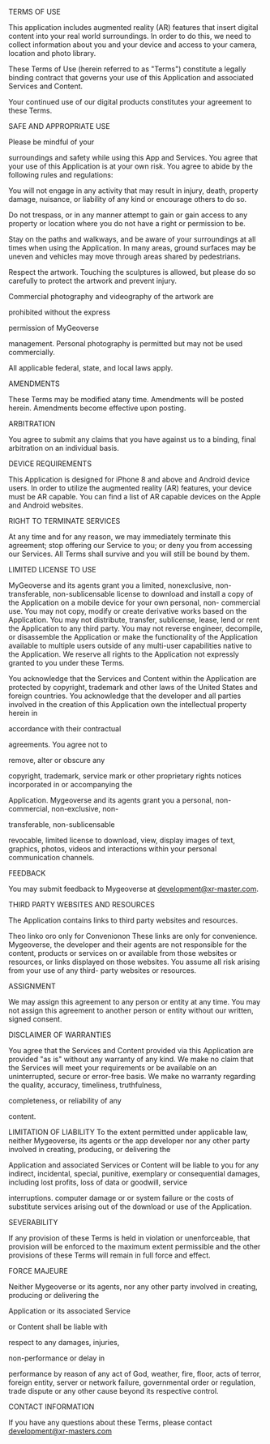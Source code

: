 TERMS OF USE 

This application includes augmented reality (AR) features that insert digital content into your real world surroundings. In order to do this, we need to collect information about you and your device and access to your camera, location and photo library. 

These Terms of Use (herein referred to as "Terms") constitute a legally binding contract that governs your use of this Application and associated Services and Content. 

Your continued use of our digital products constitutes your agreement to these Terms. 

SAFE AND APPROPRIATE USE 

Please be mindful of your 

surroundings and safety while using this App and Services. You agree that your use of this Application is at your own risk. You agree to abide by the following rules and regulations: 

You will not engage in any activity that may result in injury, death, property damage, nuisance, or liability of any kind or encourage others to do so. 

Do not trespass, or in any manner attempt to gain or gain access to any property or location where you do not have a right or permission to be. 

Stay on the paths and walkways, and be aware of your surroundings at all times when using the Application. In many areas, ground surfaces may be uneven and vehicles may move through areas shared by pedestrians. 

Respect the artwork. Touching the sculptures is allowed, but please do so carefully to protect the artwork and prevent injury. 

Commercial photography and videography of the artwork are 

prohibited without the express 

permission of MyGeoverse 

management. Personal photography is permitted but may not be used commercially. 

All applicable federal, state, and local laws apply. 

AMENDMENTS 

These Terms may be modified atany time. Amendments will be posted herein. Amendments become effective upon posting. 

ARBITRATION 

You agree to submit any claims that you have against us to a binding, final arbitration on an individual basis. 

DEVICE REQUIREMENTS 

This Application is designed for iPhone 8 and above and Android device users. In order to utilize the augmented reality (AR) features, your device must be AR capable. You can find a list of AR capable devices on the Apple and Android websites. 

RIGHT TO TERMINATE SERVICES 

At any time and for any reason, we may immediately terminate this agreement; stop offering our Service to you; or deny you from accessing our Services. All Terms shall survive and you will still be bound by them. 

LIMITED LICENSE TO USE 

MyGeoverse and its agents grant you a limited, nonexclusive, non-transferable, non-sublicensable license to download and install a copy of the Application on a mobile device for your own personal, non- commercial use. You may not copy, modify or create derivative works based on the Application. You may not distribute, transfer, sublicense, lease, lend or rent the Application to any third party. You may not reverse engineer, decompile, or disassemble the Application or make the functionality of the Application available to multiple users outside of any multi-user capabilities native to the Application. We reserve all rights to the Application not expressly granted to you under these Terms. 

You acknowledge that the Services and Content within the Application are protected by copyright, trademark and other laws of the United States and foreign countries. You acknowledge that the developer and all parties involved in the creation of this Application own the intellectual property herein in 

accordance with their contractual 

agreements. You agree not to 

remove, alter or obscure any 

copyright, trademark, service mark or other proprietary rights notices incorporated in or accompanying the 

Application. Mygeoverse and its agents grant you a personal, non- commercial, non-exclusive, non- 

transferable, non-sublicensable 

revocable, limited license to download, view, display images of text, graphics, photos, videos and interactions within your personal communication channels. 

FEEDBACK 

You may submit feedback to Mygeoverse at development@xr-master.com.  

THIRD PARTY WEBSITES AND RESOURCES 

The Application contains links to third party websites and resources. 

Theo linko oro only for Convenionon These links are only for convenience. Mygeoverse, the developer and their agents are not responsible for the content, products or services on or available from those websites or resources, or links displayed on those websites. You assume all risk arising from your use of any third- party websites or resources. 

ASSIGNMENT 

We may assign this agreement to any person or entity at any time. You may not assign this agreement to another person or entity without our written, signed consent. 

DISCLAIMER OF WARRANTIES  

You agree that the Services and Content provided via this Application are provided "as is" without any warranty of any kind. We make no claim that the Services will meet your requirements or be available on an uninterrupted, secure or error-free basis. We make no warranty regarding the quality, accuracy, timeliness, truthfulness, 

completeness, or reliability of any 

content. 

LIMITATION OF LIABILITY To the extent permitted under applicable law, neither Mygeoverse, its agents or the app developer nor any other party involved in creating, producing, or delivering the 

Application and associated Services or Content will be liable to you for any indirect, incidental, special, punitive, exemplary or consequential damages, including lost profits, loss of data or goodwill, service 

interruptions. computer damage or or system failure or the costs of substitute services arising out of the download or use of the Application. 

SEVERABILITY 

If any provision of these Terms is held in violation or unenforceable, that provision will be enforced to the maximum extent permissible and the other provisions of these Terms will remain in full force and effect. 

FORCE MAJEURE 

Neither Mygeoverse or its agents, nor any other party involved in creating, producing or delivering the 

Application or its associated Service 

or Content shall be liable with 

respect to any damages, injuries, 

non-performance or delay in 

performance by reason of any act of God, weather, fire, floor, acts of terror, foreign entity, server or network failure, governmental order or regulation, trade dispute or any other cause beyond its respective control. 

CONTACT INFORMATION 

If you have any questions about these Terms, please contact development@xr-masters.com 

 
